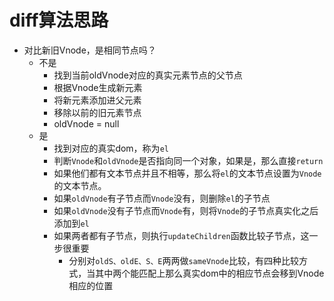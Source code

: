 # diff算法思路

- 对比新旧Vnode，是相同节点吗？
  - 不是
    - 找到当前oldVnode对应的真实元素节点的父节点
    - 根据Vnode生成新元素
    - 将新元素添加进父元素
    - 移除以前的旧元素节点
    - oldVnode = null
  - 是
    - 找到对应的真实dom，称为`el`
    - 判断`Vnode`和`oldVnode`是否指向同一个对象，如果是，那么直接`return`
    - 如果他们都有文本节点并且不相等，那么将`el`的文本节点设置为`Vnode`的文本节点。
    - 如果`oldVnode`有子节点而`Vnode`没有，则删除`el`的子节点
    - 如果`oldVnode`没有子节点而`Vnode`有，则将`Vnode`的子节点真实化之后添加到`el`
    - 如果两者都有子节点，则执行`updateChildren`函数比较子节点，这一步很重要
      - 分别对`oldS、oldE、S、E`两两做`sameVnode`比较，有四种比较方式，当其中两个能匹配上那么真实dom中的相应节点会移到Vnode相应的位置